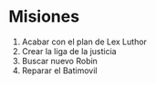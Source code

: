 # Misiones

1. Acabar con el plan de Lex Luthor
2. Crear la liga de la justicia
3. Buscar nuevo Robin
4. Reparar el Batimovil

